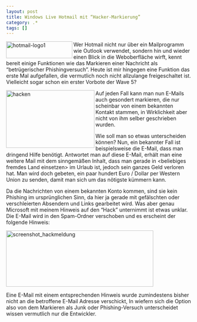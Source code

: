 ```yaml
---
layout: post
title: Windows Live Hotmail mit “Hacker-Markierung”
category: .*
tags: []
---
```

<p><img style="background-image: none; border-bottom: 0px; border-left: 0px; padding-left: 0px; padding-right: 0px; display: inline; float: left; border-top: 0px; border-right: 0px; padding-top: 0px" title="hotmail-logo1" border="0" alt="hotmail-logo1" align="left" src="http://anheledirwp.blob.core.windows.net/wordpress/2011/09/hotmail-logo1.jpg" width="180" height="46" /></p>  <p>Wer Hotmail nicht nur über ein Mailprogramm wie Outlook verwendet, sondern hin und wieder einen Blick in die Weboberfläche wirft, kennt bereit einige Funktionen wie das Markieren einer Nachricht als “betrügerischer Phishingversuch”. Heute ist mir hingegen eine Funktion das erste Mal aufgefallen, die vermutlich noch nicht allzulange freigeschaltet ist. Vielleicht sogar schon ein erster Vorbote der Wave 5?</p>  <p><img style="background-image: none; border-bottom: 0px; border-left: 0px; padding-left: 0px; padding-right: 0px; display: inline; float: left; border-top: 0px; border-right: 0px; padding-top: 0px" title="hacken" border="0" alt="hacken" align="left" src="http://anheledirwp.blob.core.windows.net/wordpress/2011/09/hacken.png" width="240" height="157" /></p>  <p>Auf jeden Fall kann man nun E-Mails auch gesondert markieren, die nur scheinbar von einem bekannten Kontakt stammen, in Wirklichkeit aber nicht von ihm selber geschrieben wurden.</p>  <p>Wie soll man so etwas unterscheiden können? Nun, ein bekannter Fall ist beispielsweise die E-Mail, dass man dringend Hilfe benötigt. Antwortet man auf diese E-Mail, erhält man eine weitere Mail mit dem sinngemäßen Inhalt, dass man gerade in &lt;beliebiges fremdes Land einsetzen&gt; im Urlaub ist, jedoch sein ganzes Geld verloren hat. Man wird doch gebeten, ein paar hundert Euro / Dollar per Western Union zu senden, damit man sich um das nötigste kümmern kann.</p>  <p>Da die Nachrichten von einem bekannten Konto kommen, sind sie kein Phishing im ursprünglichen Sinn, da hier ja gerade mit gefälschten oder verschleierten Absendern und Links gearbeitet wird. Was aber genau Microsoft mit meinem Hinweis auf den “Hack” unternimmt ist etwas unklar. Die E-Mail wird in den Spam-Ordner verschoben und es erscheint der folgende Hinweis:</p>  <p><img style="background-image: none; border-bottom: 0px; border-left: 0px; padding-left: 0px; padding-right: 0px; display: inline; border-top: 0px; border-right: 0px; padding-top: 0px" title="screenshot_hackmeldung" border="0" alt="screenshot_hackmeldung" src="http://anheledirwp.blob.core.windows.net/wordpress/2011/09/screenshot_hackmeldung.png" width="400" height="153" /></p>  <p>Eine E-Mail mit einem entsprechenden Hinweis wurde zumindestens bisher nicht an die betroffene E-Mail Adresse verschickt, In wiefern sich die Option also von dem Markieren als Junk oder Phishing-Versuch unterscheidet wissen vermutlich nur die Entwickler.</p>
